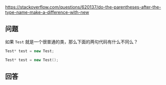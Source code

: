 <https://stackoverflow.com/questions/620137/do-the-parentheses-after-the-type-name-make-a-difference-with-new>

## 问题

如果 `Test` 就是一个很普通的类，那么下面的两句代码有什么不同么？

```c++
Test* test = new Test;

Test* test = new Test();
```

## 回答
